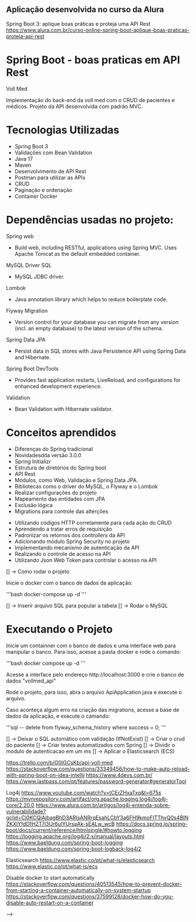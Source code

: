 ## Aplicação desenvolvida no curso da Alura

Spring Boot 3:
aplique boas práticas e proteja uma API Rest
https://www.alura.com.br/curso-online-spring-boot-aplique-boas-praticas-proteja-api-rest

# Spring Boot - boas praticas em API Rest

Voll Med

Implementação do back-end da voll med com o CRUD de pacientes e médicos.
Projeto da API desenvolvida com padrão MVC.

# Tecnologias Utilizadas

* Spring Boot 3 
* Validações com Bean Validation
* Java 17
* Maven
* Desenvolvimento de API Rest
* Postman para utilizar as APIs
* CRUD
* Paginação e ordenação
* Container Docker


# Dependências usadas no projeto:

Spring web 

- Build web, including RESTful, applications using Spring MVC. Uses Apache Tomcat as the default embedded container.

MySQL Driver SQL

- MySQL JDBC driver.

Lombok

- Java annotation library which helps to reduce boilerplate code.

Flyway Migration

- Version control for your database you can migrate from any version (incl. an empty database) to the latest version of the schema.

Spring Data JPA

- Persist data in SQL stores with Java Persistence API using Spring Data and Hibernate.

Spring Boot DevTools

- Provides fast application restarts, LiveReload, and configurations for enhanced development experience.

Validation 

- Bean Validation with Hibernate validator.


# Conceitos aprendidos 

- Diferenças do Spring tradicional
- Novidadesdda versão 3.0.0
- Spring Initializr
- Estrutura de diretórios do Spring boot
- API Rest
- Módulos, como Web, Validação e Spring Data JPA.
- Bibliotecas como o driver do MySQL, o Flyway e o Lombok
- Realizar configurações do projeto
- Mapeamento das entidades com JPA
- Exclusão lógica
- Migrations para controle das alterções
* Utilizando códigos HTTP corretamente para cada ação do CRUD
* Aprendendo a tratar erros de requisição
* Padronizar os retornos dos controllers da API
* Adicionando módulo Spring Security no projeto
* Implementando mecanismo de autenticação da API
* Realizando o controle de acesso na API
* Utilizando Json Web Token para controlar o acesso na API


[] -> Como rodar o projeto

Inicie o docker com o banco de dados da aplicação:

'''bash
docker-compose up -d
'''

[] -> Inserir arquivo SQL para popular a tabela
[] -> Rodar o MySQL

# Executando o Projeto

Inicie um containner com o banco de dados e uma interface web para manipular o banco.
Para isso, acesse a pasta docker e rode o comando:

'''bash
docker compose up -d
'''

Acesse a interface pelo endereço http://localhost:3000
e crie o banco de dados "vollmed_api"

Rode o projeto, para isso, abra o arquivo ApiApplication.java e execute o arquivo.

Caso aconteça algum erro na criação das migrations, acesse a base de dados da aplicação,
e execute o camando:

'''sql
-- delete from flyway_schema_history where success = 0;
'''


[] -> Deixar o SQL automático com validação (IfNotExist)
[] -> Criar o crud do paciente
[] -> Criar testes automatizados com Spring
[] -> Dividir o modulo de autenticacao em um ms
[] -> Aplicar o Elasticsearch (ECS)


<!-- 
Bean
DTO
Interfaces Repository JpaRepository
 -->

 <!--
 Cada ação do CRUD utilizar o seu método HTTP corretamente.

 Tratamento do retorno da API nas requisições
    Retornar o código correte, dependendo da solicitação.
    Não devemos sempre retorna o método 200.
    Excuir -> Códgio 204 (Requisição processada e sem conteúdo)

    Quando criamos algo, retornamos o código 201.        
    Código 201 - Requisição processada e novo recurso criado.
        Porém o mesmo possui algumas regras.
        devolver no corpo da resposta os dados do novo recurso
        registrado.
        Devolver também um cabeçalho do protocolo HTTP (Location)    
        
    
Não podemos passar uma entidade JPA como retorno e como parametro recebido.
Não é recomendado devolver e receber entidades JPA no controller.
 -->



<!-- LINKS PESQUISADOS

https://johnfercher.medium.com/mysql-docker-7ff6d50d6cf1 (MySQL + Docker)
https://stackoverflow.com/questions/43322033/create-database-on-docker-compose-startup (Create database on docker-compose startup)

 -->
https://trello.com/b/O0lGCsKb/api-voll-med
https://stackoverflow.com/questions/33349456/how-to-make-auto-reload-with-spring-boot-on-idea-intellij
https://www.4devs.com.br/
https://www.lastpass.com/pt/features/password-generator#generatorTool

Log4j
https://www.youtube.com/watch?v=tCErZHxaTxg&t=675s
https://mvnrepository.com/artifact/org.apache.logging.log4j/log4j-core/2.20.0
https://www.alura.com.br/artigos/log4j-entenda-sobre-vulnerabilidade?gclid=Cj0KCQiAjbagBhD3ARIsANRrqEsahLCbY3a6FH9kmoFITThvQ0s4BINZKXIYfdDfHZT7j3Ur6ulYUrsaAk-sEALw_wcB
https://docs.spring.io/spring-boot/docs/current/reference/htmlsingle/#howto.logging
https://logging.apache.org/log4j/2.x/manual/layouts.html
https://www.baeldung.com/spring-boot-logging
https://www.baeldung.com/spring-boot-logback-log4j2

Elasticsearch
https://www.elastic.co/pt/what-is/elasticsearch
https://www.elastic.co/pt/what-is/ecs

Disable docker to start automatically
https://stackoverflow.com/questions/40513545/how-to-prevent-docker-from-starting-a-container-automatically-on-system-startup
https://stackoverflow.com/questions/37599128/docker-how-do-you-disable-auto-restart-on-a-container

-->

